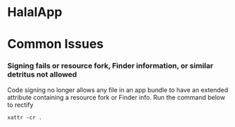 # HalalApp

# Common Issues

### Signing fails or resource fork, Finder information, or similar detritus not allowed
Code signing no longer allows any file in an app bundle to have an extended attribute containing a resource fork or Finder info.
Run the command below to rectify
```
xattr -cr .
```